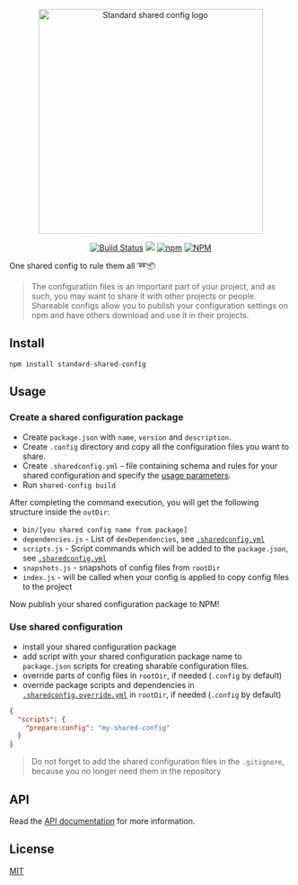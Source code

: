 <p align="center"><img width="400" src="https://cdn.jsdelivr.net/gh/keindev/standard-shared-config/media/logo.svg" alt="Standard shared config logo"></p>

<p align="center">
    <a href="https://github.com/keindev/standard-shared-config/actions"><img src="https://github.com/keindev/standard-shared-config/actions/workflows/build.yml/badge.svg" alt="Build Status"></a>
    <a href="https://codecov.io/gh/keindev/standard-shared-config"><img src="https://codecov.io/gh/keindev/standard-shared-config/branch/master/graph/badge.svg" /></a>
    <a href="https://www.npmjs.com/package/standard-shared-config"><img alt="npm" src="https://img.shields.io/npm/v/standard-shared-config.svg"></a>
    <a href="https://www.npmjs.com/package/standard-shared-config"><img alt="NPM" src="https://img.shields.io/npm/l/standard-shared-config.svg"></a>
</p>

One shared config to rule them all :loop::package:

> The configuration files is an important part of your project, and as such, you may want to share it with other projects or people. Shareable configs allow you to publish your configuration settings on npm and have others download and use it in their projects.

## Install

```console
npm install standard-shared-config
```

## Usage

### Create a shared configuration package

- Create `package.json` with `name`, `version` and `description`.
- Create `.config` directory and copy all the configuration files you want to share.
- Create `.sharedconfig.yml` - file containing schema and rules for your shared configuration and specify the [usage parameters](https://github.com/keindev/standard-shared-config/blob/master/docs/config.md).
- Run `shared-config build`

After completing the command execution, you will get the following structure inside the `outDir`:

- `bin/[you shared config name from package]`
- `dependencies.js` - List of `devDependencies`, see [`.sharedconfig.yml`](https://github.com/keindev/standard-shared-config/blob/master/docs/config.md)
- `scripts.js` - Script commands which will be added to the `package.json`, see [`.sharedconfig.yml`](https://github.com/keindev/standard-shared-config/blob/master/docs/library-config.md)
- `snapshots.js` - snapshots of config files from `rootDir`
- `index.js` - will be called when your config is applied to copy config files to the project

Now publish your shared configuration package to NPM!

### Use shared configuration

- install your shared configuration package
- add script with your shared configuration package name to `package.json` scripts for creating sharable configuration files.
- override parts of config files in `rootDir`, if needed (`.config` by default)
- override package scripts and dependencies in [`.sharedconfig.override.yml`](https://github.com/keindev/standard-shared-config/blob/master/docs/local-config.md) in `rootDir`, if needed (`.config` by default)

```json
{
  "scripts": {
    "prepare:config": "my-shared-config"
  }
}
```

> Do not forget to add the shared configuration files in the `.gitignore`, because you no longer need them in the repository

## API

Read the [API documentation](https://github.com/keindev/standard-shared-config/blob/master/docs/api/index.md) for more information.

## License

[MIT](LICENSE)
